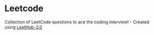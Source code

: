 # Leetcode
Collection of LeetCode questions to ace the coding interview! - Created using [LeetHub-3.0](https://github.com/raphaelheinz/LeetHub-3.0)
